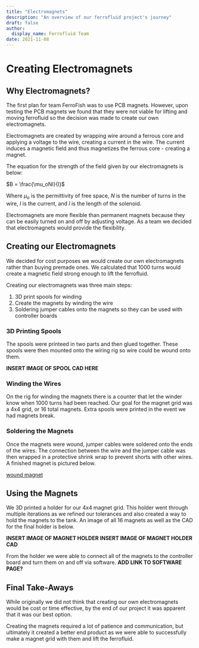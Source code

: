 ```yaml
---
title: "Electromagnets"
description: "An overview of our ferrofluid project's journey"
draft: false
author:
  display_name: Ferrofluid Team
date: 2021-11-08
---
```


# Creating Electromagnets

## Why Electromagnets?

The first plan for team FerroFish was to use PCB magnets. However, upon testing the PCB magnets we found that they were not viable for lifting and moving ferrofluid so the decision was made to create our own electromagnets.

Electromagnets are created by wrapping wire around a ferrous core and applying a voltage to the wire, creating a current in the wire. The current induces a magnetic field and thus magnetizes the ferrous core - creating a magnet.

The equation for the strength of the field given by our electromagnets is below:

$B = \frac{\mu_oNI}{l}$

Where $\mu_o$ is the permittivity of free space, $N$ is the number of turns in the wire, $I$ is the current, and $l$ is the length of the solenoid.

Electromagnets are more flexible than permanent magnets because they can be easily turned on and off by adjusting voltage. As a team we decided that electromagnets would provide the flexibility.

## Creating our Electromagnets

We decided for cost purposes we would create our own electromagnets rather than buying premade ones. We calculated that 1000 turns would create a magnetic field strong enough to lift the ferrofluid.

Creating our electromagnets was three main steps:
1. 3D print spools for winding
2. Create the magnets by winding the wire
3. Soldering jumper cables onto the magnets so they can be used with controller boards

### 3D Printing Spools

The spools were printeed in two parts and then glued together. These spools were then mounted onto the wiring rig so wire could be wound onto them. 

**INSERT IMAGE OF SPOOL CAD HERE**

### Winding the Wires

On the rig for winding the magnets there is a counter that let the winder know when 1000 turns had been reached. Our goal for the magnet grid was a 4x4 grid, or 16 total magnets. Extra spools were printed in the event we had magnets break.

### Soldering the Magnets

Once the magnets were wound, jumper cables were soldered onto the ends of the wires. The connection between the wire and the jumper cable was then wrapped in a protective shrink wrap to prevent shorts with other wires. A finished magnet is pictured below.

[wound magnet](static/images/magnet.jpg)

## Using the Magnets

We 3D printed a holder for our 4x4 magnet grid. This holder went through multiple iterations as we refined our tolerances and also created a way to hold the magnets to the tank. An image of all 16 magnets as well as the CAD for the final holder is below.

**INSERT IMAGE OF MAGNET HOLDER**
**INSERT IMAGE OF MAGNET HOLDER CAD**

From the holder we were able to connect all of the magnets to the controller board and turn them on and off via software.
**ADD LINK TO SOFTWARE PAGE?**

## Final Take-Aways

While originally we did not think that creating our own electromagnets would be cost or time effective, by the end of our project it was apparent that it was our best option. 

Creating the magnets required a lot of patience and communication, but ultimately it created a better end product as we were able to successfully make a magnet grid with them and lift the ferrofluid.
